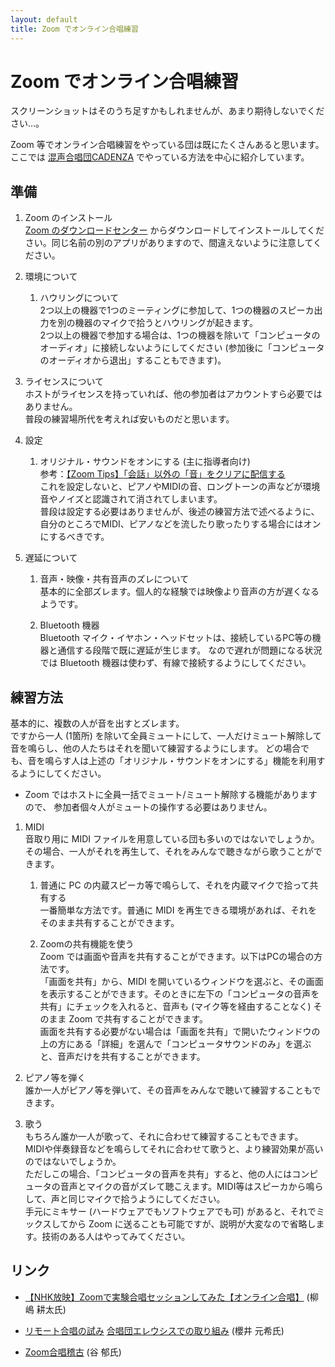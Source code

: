 ```yaml
---
layout: default
title: Zoom でオンライン合唱練習
---
```


# Zoom でオンライン合唱練習

スクリーンショットはそのうち足すかもしれませんが、あまり期待しないでください…。

Zoom 等でオンライン合唱練習をやっている団は既にたくさんあると思います。
ここでは [混声合唱団CADENZA](http://web.kyoto-inet.or.jp/people/tomo0726/cadenza/) でやっている方法を中心に紹介しています。

## 準備

1. Zoom のインストール  
[Zoom のダウンロードセンター](https://zoom.us/download) からダウンロードしてインストールしてください。同じ名前の別のアプリがありますので、間違えないように注意してください。

1. 環境について
    1. ハウリングについて  
	2つ以上の機器で1つのミーティングに参加して、1つの機器のスピーカ出力を別の機器のマイクで拾うとハウリングが起きます。  
	2つ以上の機器で参加する場合は、1つの機器を除いて「コンピュータのオーディオ」に接続しないようにしてください (参加後に「コンピュータのオーディオから退出」することもできます)。
		
1. ライセンスについて  
ホストがライセンスを持っていれば、他の参加者はアカウントすら必要ではありません。   
普段の練習場所代を考えれば安いものだと思います。
	
1. 設定
    1. オリジナル・サウンドをオンにする (主に指導者向け)  
    参考：[【Zoom Tips】「会話」以外の「音」をクリアに配信する ](https://www.note.lespace.co.jp/n/nd65f7df6f399)  
	これを設定しないと、ピアノやMIDIの音、ロングトーンの声などが環境音やノイズと認識されて消されてしまいます。  
	普段は設定する必要はありませんが、後述の練習方法で述べるように、自分のところでMIDI、ピアノなどを流したり歌ったりする場合にはオンにするべきです。

1. 遅延について
    1. 音声・映像・共有音声のズレについて  
	基本的に全部ズレます。個人的な経験では映像より音声の方が遅くなるようです。

    1. Bluetooth 機器  
	Bluetooth マイク・イヤホン・ヘッドセットは、接続しているPC等の機器と通信する段階で既に遅延が生じます。
	なので遅れが問題になる状況では Bluetooth 機器は使わず、有線で接続するようにしてください。

## 練習方法  

基本的に、複数の人が音を出すとズレます。  
ですから一人 (1箇所) を除いて全員ミュートにして、一人だけミュート解除して音を鳴らし、他の人たちはそれを聞いて練習するようにします。
どの場合でも、音を鳴らす人は上述の「オリジナル・サウンドをオンにする」機能を利用するようにしてください。
- Zoom ではホストに全員一括でミュート/ミュート解除する機能がありますので、
参加者個々人がミュートの操作する必要はありません。

1. MIDI  
音取り用に MIDI ファイルを用意している団も多いのではないでしょうか。
その場合、一人がそれを再生して、それをみんなで聴きながら歌うことができます。

    1. 普通に PC の内蔵スピーカ等で鳴らして、それを内蔵マイクで拾って共有する  
	一番簡単な方法です。普通に MIDI を再生できる環境があれば、それをそのまま共有することができます。

    1. Zoomの共有機能を使う  
	Zoom では画面や音声を共有することができます。以下はPCの場合の方法です。  
	「画面を共有」から、MIDI を開いているウィンドウを選ぶと、その画面を表示することができます。そのときに左下の「コンピュータの音声を共有」にチェックを入れると、音声も (マイク等を経由することなく) そのまま Zoom で共有することができます。  
	画面を共有する必要がない場合は「画面を共有」で開いたウィンドウの上の方にある「詳細」を選んで「コンピュータサウンドのみ」を選ぶと、音声だけを共有することができます。

1. ピアノ等を弾く  
誰か一人がピアノ等を弾いて、その音声をみんなで聴いて練習することもできます。
	
	
1. 歌う  
もちろん誰か一人が歌って、それに合わせて練習することもできます。  
MIDIや伴奏録音などを鳴らしてそれに合わせて歌うと、より練習効果が高いのではないでしょうか。  
ただしこの場合、「コンピュータの音声を共有」すると、他の人にはコンピュータの音声とマイクの音がズレて聴こえます。MIDI等はスピーカから鳴らして、声と同じマイクで拾うようにしてください。  
手元にミキサー (ハードウェアでもソフトウェアでも可) があると、それでミックスしてから Zoom に送ることも可能ですが、説明が大変なので省略します。技術のある人はやってみてください。

## リンク

- [【NHK放映】Zoomで実験合唱セッションしてみた【オンライン合唱】](https://note.com/yanadgt/n/n069476dc8e30) (柳嶋 耕太氏)

- [リモート合唱の試み](https://genkisakurai.com/2020/04/13/%E3%83%AA%E3%83%A2%E3%83%BC%E3%83%88%E5%90%88%E5%94%B1%E3%81%AE%E8%A9%A6%E3%81%BF/) [合唱団エレウシスでの取り組み](https://genkisakurai.com/2020/05/01/%e5%90%88%e5%94%b1%e5%9b%a3%e3%82%a8%e3%83%ac%e3%82%a6%e3%82%b7%e3%82%b9%e3%81%a7%e3%81%ae%e5%8f%96%e3%82%8a%e7%b5%84%e3%81%bf/) (櫻井 元希氏)

- [Zoom合唱稽古](https://tanikaoru.com/2020/04/07/zoom%E5%90%88%E5%94%B1%E7%A8%BD%E5%8F%A4/) (谷 郁氏)
